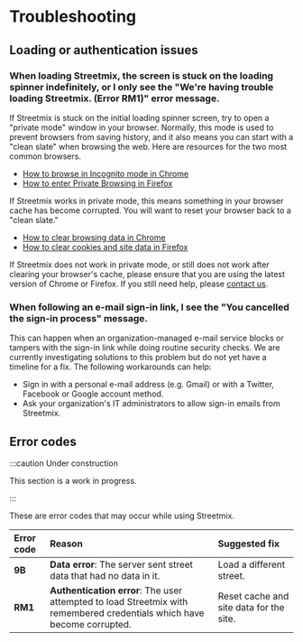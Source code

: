 # Troubleshooting

## Loading or authentication issues

### When loading Streetmix, the screen is stuck on the loading spinner indefinitely, or I only see the "We're having trouble loading Streetmix. (Error RM1)" error message.

If Streetmix is stuck on the initial loading spinner screen, try to open a "private mode" window in your browser. Normally, this mode is used to prevent browsers from saving history, and it also means you can start with a "clean slate" when browsing the web. Here are resources for the two most common browsers.

- [How to browse in Incognito mode in Chrome](https://support.google.com/chrome/answer/95464)
- [How to enter Private Browsing in Firefox](https://support.mozilla.org/en-US/kb/private-browsing-use-firefox-without-history)

If Streetmix works in private mode, this means something in your browser cache has become corrupted. You will want to reset your browser back to a "clean slate."

- [How to clear browsing data in Chrome](https://support.google.com/chrome/answer/2392709)
- [How to clear cookies and site data in Firefox](https://support.mozilla.org/en-US/kb/clear-cookies-and-site-data-firefox#w_clear-cookies-for-the-current-website)

If Streetmix does not work in private mode, or still does not work after clearing your browser's cache, please ensure that you are using the latest version of Chrome or Firefox. If you still need help, please [contact us](../../community).

### When following an e-mail sign-in link, I see the "You cancelled the sign-in process" message.

This can happen when an organization-managed e-mail service blocks or tampers with the sign-in link while doing routine security checks. We are currently investigating solutions to this problem but do not yet have a timeline for a fix. The following workarounds can help:

- Sign in with a personal e-mail address (e.g. Gmail) or with a Twitter, Facebook or Google account method.
- Ask your organization's IT administrators to allow sign-in emails from Streetmix.

## Error codes

:::caution Under construction

This section is a work in progress.

:::

These are error codes that may occur while using Streetmix.

| Error code | Reason | Suggested fix |
| :-- | :-- | :-- |
| **9B** | **Data error**: The server sent street data that had no data in it. | Load a different street. |
| **RM1** | **Authentication error**: The user attempted to load Streetmix with remembered credentials which have become corrupted. | Reset cache and site data for the site. |
